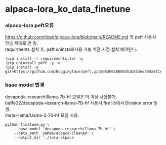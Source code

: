 # alpaca-lora_ko_data_finetune

### alpaca-lora peft오류
https://github.com/tloen/alpaca-lora/blob/main/README.md 의 peft 사용시 학습 제대로 안 됨.   
requirments 설치 후, peft uninstall/사용 가능 버전 지정 설치 해야한다.

```
!pip install -r requirements.txt -q
!pip uninstall peft -y -q
!pip install -q git+https://github.com/huggingface/peft.git@e536616888d51b453ed354a6f1e243fecb02ea08
```



### base model 변경
decapoda-research/llama-7b-hf 모델은 더 이상 사용불가.   
baffo32/decapoda-research-llama-7B-hf 사용시 fire lib에서 Division error 발생.   
meta-llama/Llama-2-7b-hf 모델 사용.
```
python finetune.py \
    --base_model 'decapoda-research/llama-7b-hf' \
    --data_path 'yahma/alpaca-cleaned' \
    --output_dir './lora-alpaca
```

